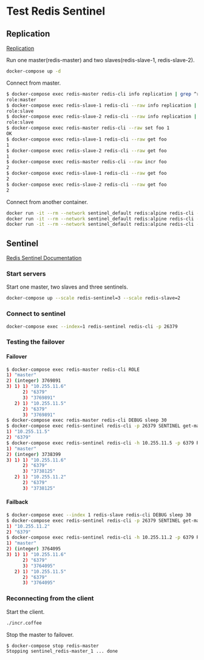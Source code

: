 # Test Redis Sentinel

## Replication

[Replication](https://redis.io/topics/replication)

Run one master(redis-master) and two slaves(redis-slave-1, redis-slave-2).

```bash
docker-compose up -d
```

Connect from master.

```bash
$ docker-compose exec redis-master redis-cli info replication | grep ^role
role:master
$ docker-compose exec redis-slave-1 redis-cli --raw info replication | grep ^role
role:slave
$ docker-compose exec redis-slave-2 redis-cli --raw info replication | grep ^role
role:slave
$ docker-compose exec redis-master redis-cli --raw set foo 1
OK
$ docker-compose exec redis-slave-1 redis-cli --raw get foo
1
$ docker-compose exec redis-slave-2 redis-cli --raw get foo
1
$ docker-compose exec redis-master redis-cli --raw incr foo
2
$ docker-compose exec redis-slave-1 redis-cli --raw get foo
2
$ docker-compose exec redis-slave-2 redis-cli --raw get foo
2
```

Connect from another container.

```bash
docker run -it --rm --network sentinel_default redis:alpine redis-cli -h redis-master
docker run -it --rm --network sentinel_default redis:alpine redis-cli -h redis-slave-1
docker run -it --rm --network sentinel_default redis:alpine redis-cli -h redis-slave-2
```

## Sentinel

[Redis Sentinel Documentation](https://redis.io/topics/sentinel)

### Start servers

Start one master, two slaves and three sentinels.

```bash
docker-compose up --scale redis-sentinel=3 --scale redis-slave=2
```

### Connect to sentinel

```bash
docker-compose exec --index=1 redis-sentinel redis-cli -p 26379
```

### Testing the failover

#### Failover

```bash
$ docker-compose exec redis-master redis-cli ROLE
1) "master"
2) (integer) 3769891
3) 1) 1) "10.255.11.6"
      2) "6379"
      3) "3769891"
   2) 1) "10.255.11.5"
      2) "6379"
      3) "3769891"
$ docker-compose exec redis-master redis-cli DEBUG sleep 30
$ docker-compose exec redis-sentinel redis-cli -p 26379 SENTINEL get-master-addr-by-name mymaster
1) "10.255.11.5"
2) "6379"
$ docker-compose exec redis-sentinel redis-cli -h 10.255.11.5 -p 6379 ROLE
1) "master"
2) (integer) 3738399
3) 1) 1) "10.255.11.6"
      2) "6379"
      3) "3738125"
   2) 1) "10.255.11.2"
      2) "6379"
      3) "3738125"
```

#### Failback

```bash
$ docker-compose exec --index 1 redis-slave redis-cli DEBUG sleep 30
$ docker-compose exec redis-sentinel redis-cli -p 26379 SENTINEL get-master-addr-by-name mymaster
1) "10.255.11.2"
2) "6379"
$ docker-compose exec redis-sentinel redis-cli -h 10.255.11.2 -p 6379 ROLE
1) "master"
2) (integer) 3764095
3) 1) 1) "10.255.11.6"
      2) "6379"
      3) "3764095"
   2) 1) "10.255.11.5"
      2) "6379"
      3) "3764095"
```

### Reconnecting from the client

Start the client.

```bash
./incr.coffee
```

Stop the master to failover.

```bash
$ docker-compose stop redis-master
Stopping sentinel_redis-master_1 ... done
```
